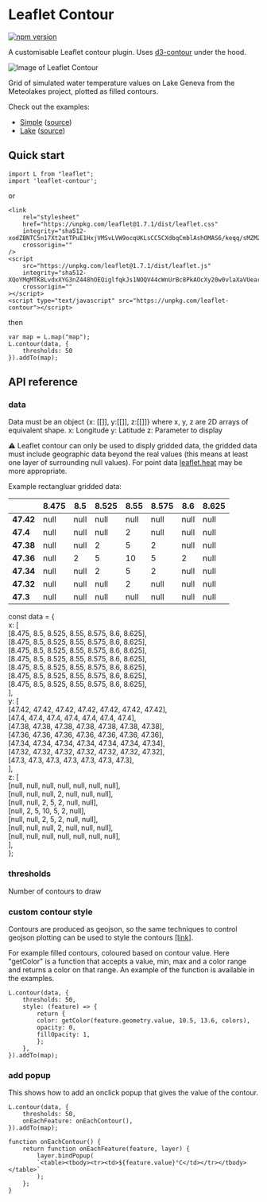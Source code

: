 # Leaflet Contour

[![npm version](https://badge.fury.io/js/leaflet-contour.svg)](https://badge.fury.io/js/leaflet-contour)

A customisable Leaflet contour plugin. Uses [d3-contour](https://github.com/d3/d3-contour) under the hood.

![Image of Leaflet Contour](https://runnalls.s3.eu-central-1.amazonaws.com/contour.png)

Grid of simulated water temperature values on Lake Geneva from the Meteolakes project, plotted as filled contours.

Check out the examples:

- [Simple](https://jamesrunnalls.github.io/leaflet-contour/example/simple/) ([source](https://github.com/jamesrunnalls/leaflet-contour/blob/master/example/simple.html))
- [Lake](https://jamesrunnalls.github.io/leaflet-contour/example/lake/) ([source](https://github.com/jamesrunnalls/leaflet-contour/blob/master/example/lake.html))

## Quick start

```
import L from "leaflet";
import 'leaflet-contour';
```

or

```
<link
    rel="stylesheet"
    href="https://unpkg.com/leaflet@1.7.1/dist/leaflet.css"
    integrity="sha512-xodZBNTC5n17Xt2atTPuE1HxjVMSvLVW9ocqUKLsCC5CXdbqCmblAshOMAS6/keqq/sMZMZ19scR4PsZChSR7A=="
    crossorigin=""
/>
<script
    src="https://unpkg.com/leaflet@1.7.1/dist/leaflet.js"
    integrity="sha512-XQoYMqMTK8LvdxXYG3nZ448hOEQiglfqkJs1NOQV44cWnUrBc8PkAOcXy20w0vlaXaVUearIOBhiXZ5V3ynxwA=="
    crossorigin=""
></script>
<script type="text/javascript" src="https://unpkg.com/leaflet-contour"></script>
```

then

```
var map = L.map("map");
L.contour(data, {
    thresholds: 50
}).addTo(map);
```

## API reference

### data

Data must be an object {x: [[]], y:[[]], z:[[]]} where x, y, z are 2D arrays of equivalent shape.
x: Longitude
y: Latitude
z: Parameter to display

:warning: Leaflet contour can only be used to disply gridded data, the gridded data must include geographic data beyond the real values (this means at least one layer of surrounding null values). For point data [leaflet.heat](https://github.com/Leaflet/Leaflet.heat) may be more appropriate.

Example rectangluar gridded data:

|           | 8.475 | 8.5  | 8.525 | 8.55 | 8.575 | 8.6  | 8.625 |
| --------- | ----- | ---- | ----- | ---- | ----- | ---- | ----- |
| **47.42** | null  | null | null  | null | null  | null | null  |
| **47.4**  | null  | null | null  | 2    | null  | null | null  |
| **47.38** | null  | null | 2     | 5    | 2     | null | null  |
| **47.36** | null  | 2    | 5     | 10   | 5     | 2    | null  |
| **47.34** | null  | null | 2     | 5    | 2     | null | null  |
| **47.32** | null  | null | null  | 2    | null  | null | null  |
| **47.3**  | null  | null | null  | null | null  | null | null  |

const data = {\
x: [\
[8.475, 8.5, 8.525, 8.55, 8.575, 8.6, 8.625],\
[8.475, 8.5, 8.525, 8.55, 8.575, 8.6, 8.625],\
[8.475, 8.5, 8.525, 8.55, 8.575, 8.6, 8.625],\
[8.475, 8.5, 8.525, 8.55, 8.575, 8.6, 8.625],\
[8.475, 8.5, 8.525, 8.55, 8.575, 8.6, 8.625],\
[8.475, 8.5, 8.525, 8.55, 8.575, 8.6, 8.625],\
[8.475, 8.5, 8.525, 8.55, 8.575, 8.6, 8.625],\
],\
y: [\
[47.42, 47.42, 47.42, 47.42, 47.42, 47.42, 47.42],\
[47.4, 47.4, 47.4, 47.4, 47.4, 47.4, 47.4],\
[47.38, 47.38, 47.38, 47.38, 47.38, 47.38, 47.38],\
[47.36, 47.36, 47.36, 47.36, 47.36, 47.36, 47.36],\
[47.34, 47.34, 47.34, 47.34, 47.34, 47.34, 47.34],\
[47.32, 47.32, 47.32, 47.32, 47.32, 47.32, 47.32],\
[47.3, 47.3, 47.3, 47.3, 47.3, 47.3, 47.3],\
],\
z: [\
[null, null, null, null, null, null, null],\
[null, null, null, 2, null, null, null],\
[null, null, 2, 5, 2, null, null],\
[null, 2, 5, 10, 5, 2, null],\
[null, null, 2, 5, 2, null, null],\
[null, null, null, 2, null, null, null],\
[null, null, null, null, null, null, null],\
],\
};

### thresholds

Number of contours to draw

### custom contour style

Contours are produced as geojson, so the same techniques to control geojson plotting can be used to style the contours [[link]](https://leafletjs.com/examples/geojson/).

For example filled contours, coloured based on contour value. Here "getColor" is a function that accepts a value, min, max and a color range and returns a color on that range. An example of the function is available in the examples.

```
L.contour(data, {
    thresholds: 50,
    style: (feature) => {
        return {
        color: getColor(feature.geometry.value, 10.5, 13.6, colors),
        opacity: 0,
        fillOpacity: 1,
        };
    },
}).addTo(map);
```

### add popup

This shows how to add an onclick popup that gives the value of the contour.

```
L.contour(data, {
    thresholds: 50,
    onEachFeature: onEachContour(),
}).addTo(map);

function onEachContour() {
    return function onEachFeature(feature, layer) {
        layer.bindPopup(
        `<table><tbody><tr><td>${feature.value}°C</td></tr></tbody></table>`
        );
    };
}
```
